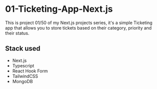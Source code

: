 # 01-Ticketing-App-Next.js

This is project 01/50 of my Next.js projects series,
it's a simple Ticketing app that allows you to store tickets based on their category, priority and their status.

## Stack used

- Next.js
- Typescript
- React Hook Form
- TailwindCSS
- MongoDB
